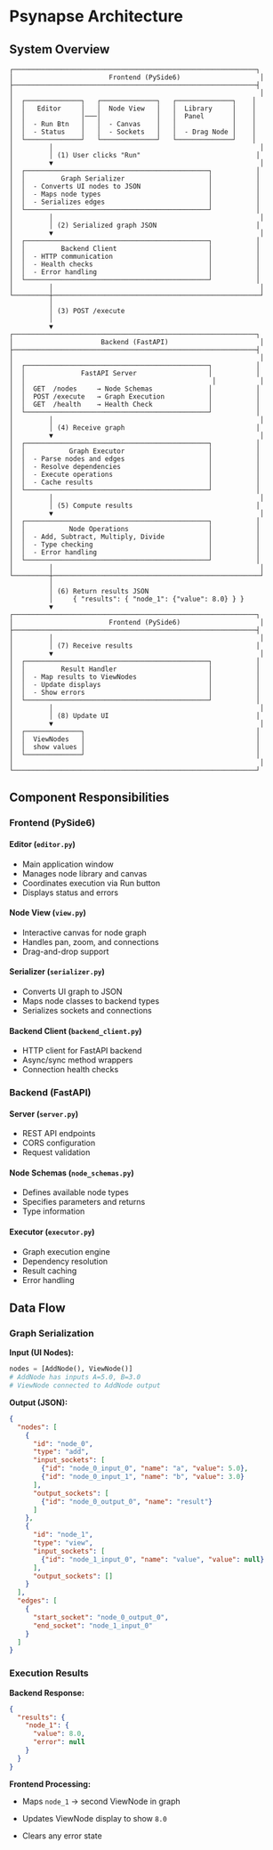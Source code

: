 # Psynapse Architecture

## System Overview

```
┌─────────────────────────────────────────────────────────────┐
│                        Frontend (PySide6)                    │
├─────────────────────────────────────────────────────────────┤
│                                                              │
│  ┌──────────────┐   ┌──────────────┐   ┌──────────────┐    │
│  │   Editor     │   │  Node View   │   │  Library     │    │
│  │              │───│              │   │  Panel       │    │
│  │  - Run Btn   │   │  - Canvas    │   │              │    │
│  │  - Status    │   │  - Sockets   │   │  - Drag Node │    │
│  └──────────────┘   └──────────────┘   └──────────────┘    │
│         │                                                    │
│         │ (1) User clicks "Run"                             │
│         ▼                                                    │
│  ┌──────────────────────────────────────────────┐           │
│  │         Graph Serializer                     │           │
│  │  - Converts UI nodes to JSON                 │           │
│  │  - Maps node types                           │           │
│  │  - Serializes edges                          │           │
│  └──────────────────────────────────────────────┘           │
│         │                                                    │
│         │ (2) Serialized graph JSON                         │
│         ▼                                                    │
│  ┌──────────────────────────────────────────────┐           │
│  │         Backend Client                       │           │
│  │  - HTTP communication                        │           │
│  │  - Health checks                             │           │
│  │  - Error handling                            │           │
│  └──────────────────────────────────────────────┘           │
│         │                                                    │
└─────────┼────────────────────────────────────────────────────┘
          │
          │ (3) POST /execute
          │
          ▼
┌─────────────────────────────────────────────────────────────┐
│                      Backend (FastAPI)                       │
├─────────────────────────────────────────────────────────────┤
│                                                              │
│  ┌──────────────────────────────────────────────┐           │
│  │              FastAPI Server                  │           │
│  │                                               │           │
│  │  GET  /nodes     → Node Schemas              │           │
│  │  POST /execute   → Graph Execution           │           │
│  │  GET  /health    → Health Check              │           │
│  └──────────────────────────────────────────────┘           │
│         │                                                    │
│         │ (4) Receive graph                                 │
│         ▼                                                    │
│  ┌──────────────────────────────────────────────┐           │
│  │           Graph Executor                     │           │
│  │  - Parse nodes and edges                     │           │
│  │  - Resolve dependencies                      │           │
│  │  - Execute operations                        │           │
│  │  - Cache results                             │           │
│  └──────────────────────────────────────────────┘           │
│         │                                                    │
│         │ (5) Compute results                               │
│         ▼                                                    │
│  ┌──────────────────────────────────────────────┐           │
│  │           Node Operations                    │           │
│  │  - Add, Subtract, Multiply, Divide           │           │
│  │  - Type checking                             │           │
│  │  - Error handling                            │           │
│  └──────────────────────────────────────────────┘           │
│         │                                                    │
└─────────┼────────────────────────────────────────────────────┘
          │
          │ (6) Return results JSON
          │     { "results": { "node_1": {"value": 8.0} } }
          ▼
┌─────────────────────────────────────────────────────────────┐
│                        Frontend (PySide6)                    │
├─────────────────────────────────────────────────────────────┤
│         │                                                    │
│         │ (7) Receive results                               │
│         ▼                                                    │
│  ┌──────────────────────────────────────────────┐           │
│  │         Result Handler                       │           │
│  │  - Map results to ViewNodes                  │           │
│  │  - Update displays                           │           │
│  │  - Show errors                               │           │
│  └──────────────────────────────────────────────┘           │
│         │                                                    │
│         │ (8) Update UI                                     │
│         ▼                                                    │
│  ┌──────────────┐                                           │
│  │  ViewNodes   │                                           │
│  │  show values │                                           │
│  └──────────────┘                                           │
│                                                              │
└─────────────────────────────────────────────────────────────┘
```

## Component Responsibilities

### Frontend (PySide6)

#### Editor (`editor.py`)
- Main application window
- Manages node library and canvas
- Coordinates execution via Run button
- Displays status and errors

#### Node View (`view.py`)
- Interactive canvas for node graph
- Handles pan, zoom, and connections
- Drag-and-drop support

#### Serializer (`serializer.py`)
- Converts UI graph to JSON
- Maps node classes to backend types
- Serializes sockets and connections

#### Backend Client (`backend_client.py`)
- HTTP client for FastAPI backend
- Async/sync method wrappers
- Connection health checks

### Backend (FastAPI)

#### Server (`server.py`)
- REST API endpoints
- CORS configuration
- Request validation

#### Node Schemas (`node_schemas.py`)
- Defines available node types
- Specifies parameters and returns
- Type information

#### Executor (`executor.py`)
- Graph execution engine
- Dependency resolution
- Result caching
- Error handling

## Data Flow

### Graph Serialization

**Input (UI Nodes):**
```python
nodes = [AddNode(), ViewNode()]
# AddNode has inputs A=5.0, B=3.0
# ViewNode connected to AddNode output
```

**Output (JSON):**
```json
{
  "nodes": [
    {
      "id": "node_0",
      "type": "add",
      "input_sockets": [
        {"id": "node_0_input_0", "name": "a", "value": 5.0},
        {"id": "node_0_input_1", "name": "b", "value": 3.0}
      ],
      "output_sockets": [
        {"id": "node_0_output_0", "name": "result"}
      ]
    },
    {
      "id": "node_1",
      "type": "view",
      "input_sockets": [
        {"id": "node_1_input_0", "name": "value", "value": null}
      ],
      "output_sockets": []
    }
  ],
  "edges": [
    {
      "start_socket": "node_0_output_0",
      "end_socket": "node_1_input_0"
    }
  ]
}
```

### Execution Results

**Backend Response:**
```json
{
  "results": {
    "node_1": {
      "value": 8.0,
      "error": null
    }
  }
}
```

**Frontend Processing:**

- Maps `node_1` → second ViewNode in graph

- Updates ViewNode display to show `8.0`

- Clears any error state
